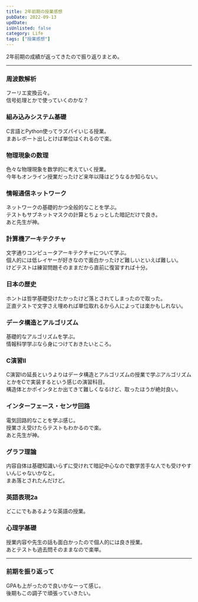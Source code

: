 ```yaml
---
title: 2年前期の授業感想
pubDate: 2022-09-13
updDate: 
isUnlisted: false
category: Life
tags: ["授業感想"]
---
```


2年前期の成績が返ってきたので振り返りまとめ。  

---

### 周波数解析

フーリエ変換云々。  
信号処理とかで使っていくのかな？  

### 組み込みシステム基礎

C言語とPython使ってラズパイいじる授業。  
まあレポート出しとけば単位はくれるので楽。  

### 物理現象の数理

色々な物理現象を数学的に考えていく授業。  
今年もオンライン授業だったけど来年以降はどうなるか知らない。  

### 情報通信ネットワーク

ネットワークの基礎的かつ全般的なことを学ぶ。  
テストもサブネットマスクの計算とちょっとした暗記だけで良き。  
あと先生が神。  

### 計算機アーキテクチャ

文字通りコンピュータアーキテクチャについて学ぶ。  
個人的には低レイヤーが好きなので面白かったけど難しいといえば難しい。  
けどテストは練習問題そのままだから直前に復習すれば十分。  

### 日本の歴史

ホントは哲学基礎受けたかったけど落とされてしまったので取った。  
正直テストで文字さえ埋めれば単位取れるから人によっては楽かもしれない。  

### データ構造とアルゴリズム

基礎的なアルゴリズムを学ぶ。  
情報科学学ぶなら身につけておきたいところ。  

### C演習Ⅱ

C演習Ⅰの延長というよりはデータ構造とアルゴリズムの授業で学ぶアルゴリズムとかをCで実装するという感じの演習科目。  
構造体とかポインタとか出てきて難しくなるけど、取ったほうが絶対良い。

### インターフェース・センサ回路

電気回路的なことを学ぶ感じ。  
授業さえ受けたらテストもわかるので楽。  
あと先生が神。  

### グラフ理論

内容自体は基礎知識いらずに受けれて暗記中心なので数学苦手な人でも受けやすいんじゃないかなと。  
まあ落とされたんだけど。  

### 英語表現2a

どこにでもあるような英語の授業。  

### 心理学基礎

授業内容や先生の話も面白かったので個人的には良き授業。  
あとテストも過去問そのままなので楽単。  

---

### 前期を振り返って

GPAも上がったので良いかなーって感じ。  
後期もこの調子で頑張っていきたい。  

